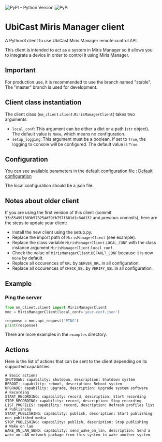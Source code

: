 ![PyPI - Python Version](https://img.shields.io/pypi/pyversions/miris-manager-client.svg)
![PyPI](https://img.shields.io/pypi/v/miris-manager-client.svg)

# UbiCast Miris Manager client

A Python3 client to use UbiCast Miris Manager remote control API.

This client is intended to act as a system in Miris Manager so it allows you to integrate a device in order to control it using Miris Manager.


## Important

For production use, it is recommended to use the branch named "stable". The "master" branch is used for development.


## Client class instantiation

The client class (`mm_client`.`client`.`MirisManagerClient`) takes two arguments:
* `local_conf`: This argument can be either a dict or a path (`str` object). The default value is `None`, which means no configuration.
* `setup_logging`: This argument must be a boolean. If set to `True`, the logging to console will be configured. The default value is `True`.


## Configuration

You can see available parameters in the default configuration file :
[Default configuration](/mm_client/conf.py)

The local configuration should be a json file.


## Notes about older client

If you are using the first version of this client (commit `33b554991303b573254d59fb757f601d1e84d132` and previous commits), here are the steps to update your client:

* Install the new client using the setup.py.
* Replace the import path of `MirisManagerClient` (see example).
* Replace the class variable `MirisManagerClient`.`LOCAL_CONF` with the class instance argument `MirisManagerClient`.`local_conf`.
* Check the value of `MirisManagerClient`.`DEFAULT_CONF` because it is now `None` by default.
* Replace all occurences of `URL` by `SERVER_URL` in all configuration.
* Replace all occurences of `CHECK_SSL` by `VERIFY_SSL` in all configuration.


## Example

### Ping the server

``` python
from mm_client.client import MirisManagerClient
mmc = MirisManagerClient(local_conf='your-conf.json')

response = mmc.api_request('PING')
print(response)
```

There are more examples in the `examples` directory.


## Actions

Here is the list of actions that can be sent to the client depending on its supported capabilities:

    # Basic actions
    SHUTDOWN: capability: shutdown, description: Shutdown system
    REBOOT: capability: reboot, description: Reboot system
    UPGRADE: capability: upgrade, description: Upgrade system software
    # Recording
    START_RECORDING: capability: record, description: Start recording
    STOP_RECORDING: capability: record, description: Stop recording
    LIST_PROFILES: capability: record, description: Refresh profiles list
    # Publishing
    START_PUBLISHING: capability: publish, description: Start publishing non published media
    STOP_PUBLISHING: capability: publish, description: Stop publishing
    # Wake on lan
    WAKE_ON_LAN_SEND: capability: send_wake_on_lan, description: Send a wake on LAN network package from this system to wake another system
